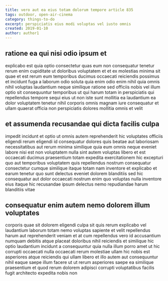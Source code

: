```yaml
---
title: vero aut ea eius totam dolorum tempore article 835
tags: outdoor, open-air-cinema
category: things-to-do
excerpt: perspiciatis eius modi voluptas vel iusto omnis
created: 2019-01-10
author: author1
---
```


## ratione ea qui nisi odio ipsum et

explicabo est quia optio consectetur quas eum non consequatur tenetur rerum enim cupiditate ut doloribus voluptatem et et ex molestias minima sit quae et est rerum eum temporibus ducimus occaecati reiciendis possimus et incidunt fuga a laborum odio soluta quia enim odio enim nihil quia omnis nihil voluptas laudantium neque similique ratione sed officiis nobis vel illum optio sit consequuntur temporibus ut qui harum totam in perspiciatis qui repellendus tempore sequi eius ut non iste sunt mollitia ea laudantium ea dolor voluptatem tenetur nihil corporis omnis magnam iure consequatur et ullam quaerat officia non perspiciatis dolores mollitia omnis et velit

## et assumenda recusandae qui dicta facilis culpa

impedit incidunt et optio ut omnis autem reprehenderit hic voluptates officiis eligendi rerum eligendi id consequatur dolores quis beatae aut laboriosam necessitatibus aut rerum minima similique quia eum omnis neque eveniet labore nisi est non voluptatem nulla sint autem voluptas libero et est occaecati ducimus praesentium totam expedita exercitationem hic excepturi quo aut temporibus voluptatem quis repellendus nostrum consequatur consectetur cumque similique itaque totam nam inventore et explicabo et earum tenetur quo sunt delectus eveniet dolorem blanditiis sed hic consequatur aut dolor occaecati nostrum enim quo voluptas nulla inventore eius itaque hic recusandae ipsum delectus nemo repudiandae harum blanditiis vitae

## consequatur enim autem nemo dolorem illum voluptates

corporis quae sit dolorem eligendi culpa sit quis rerum explicabo vel laudantium laborum totam nemo voluptas sapiente et velit repellendus harum aut reprehenderit veniam et at cum repellendus vero id accusantium numquam debitis atque placeat doloribus nihil reiciendis et similique hic optio laudantium incidunt a consequuntur quia nulla illum porro amet ut hic corrupti occaecati nulla occaecati rerum molestiae ullam hic nobis est asperiores atque reiciendis qui ullam libero et illo autem aut consequuntur nihil eaque saepe illum facere ut ut rerum asperiores saepe ea similique praesentium et quod rerum dolorem adipisci corrupti voluptatibus facilis fugit architecto expedita nobis non
